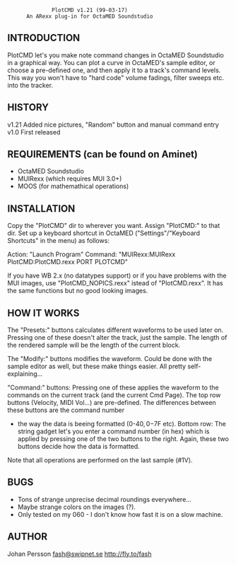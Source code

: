 
                  PlotCMD v1.21 (99-03-17)
          An ARexx plug-in for OctaMED Soundstudio


INTRODUCTION
------------------------------------------------------------
PlotCMD let's you make note command changes in OctaMED
Soundstudio in a graphical way. You can plot a curve in
OctaMED's sample editor, or choose a pre-defined one, and
then apply it to a track's command levels.
This way you won't have to "hard code" volume fadings,
filter sweeps etc. into the tracker.


HISTORY
------------------------------------------------------------
v1.21 Added nice pictures, "Random" button and manual
      command entry
v1.0  First released


REQUIREMENTS    (can be found on Aminet)
------------------------------------------------------------
- OctaMED Soundstudio
- MUIRexx (which requires MUI 3.0+)
- MOOS (for mathemathical operations)


INSTALLATION
------------------------------------------------------------
Copy the "PlotCMD" dir to wherever you want. Assign
"PlotCMD:" to that dir. Set up a keyboard shortcut in
OctaMED ("Settings"/"Keyboard Shortcuts" in the menu) as
follows:

Action:	 "Launch Program"
Command: "MUIRexx:MUIRexx PlotCMD:PlotCMD.rexx PORT PLOTCMD"

If you have WB 2.x (no datatypes support) or if you have
problems with the MUI images, use "PlotCMD_NOPICS.rexx"
istead of "PlotCMD.rexx". It has the same functions but no
good looking images.


HOW IT WORKS
------------------------------------------------------------
The "Presets:" buttons calculates different waveforms to be
used later on. Pressing one of these doesn't alter the
track, just the sample. The length of the rendered sample
will be the length of the current block.

The "Modify:" buttons modifies the waveform. Could be done
with the sample editor as well, but these make things
easier. All pretty self-explaining...

"Command:" buttons: Pressing one of these applies the
waveform to the commands on the current track (and the
current Cmd Page).
The top row buttons (Velocity, MIDI Vol...) are pre-defined.
The differences between these buttons are the command number
+ the way the data is beeing formatted (0-$40, 0-$7F etc).
Bottom row: The string gadget let's you enter a command
number (in hex) which is applied by pressing one of the two
buttons to the right. Again, these two buttons decide how
the data is formatted.

Note that all operations are performed on the last sample
(#1V).


BUGS
------------------------------------------------------------
- Tons of strange unprecise decimal roundings everywhere...
- Maybe strange colors on the images (?).
- Only tested on my 060 - I don't know how fast it is on a
  slow machine.


AUTHOR
------------------------------------------------------------
Johan Persson
fash@swipnet.se
http://fly.to/fash

